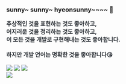 ### sunny~ sunny~ hyeonsunny~~~~ 👋
<div style="text-align: left;"> 
  <div style="font-weight: 700; font-size: 15px; text-align: left; color: #282d33;"> 
    추상적인 것을 표현하는 것도 좋아하고,<br>
    어지러운 것을 정리하는 것도 좋아하고,<br>
    이 모든 것을 개발로 구현해내는 것도 좋아합니다.<br>
    <br>
    하지만 개발 언어는 명확한 것을 좋아합니다😘
  </div> 
</div>

<br>

<div style="text-align: left;">
  <a href="https://hits.seeyoufarm.com"><img src="https://hits.seeyoufarm.com/api/count/incr/badge.svg?url=https%3A%2F%2Fgithub.com%2Fhyeonsunny%2Fhit-counter&count_bg=%235FBC70&title_bg=%23726F6F&icon=&icon_color=%23E18888&title=hits&edge_flat=false"/></a>
  <a href="mailto:hisunny4036@gmail.com"><img src="https://img.shields.io/badge/-hisunny4036@gmail.com-c14438?style=flat&logo=Gmail&logoColor=white&link=mailto:hisunny4036@gmail.com"/></a>
  <a href="https://www.github.com/hyeonsunny/"><img src="https://img.shields.io/badge/-hyeonsunny-grey?style=flat&logo=github&logoColor=white&link=https://github.com/hyeonsunny/"/></a>
</div>
<div style="display:block; width: 50%; height: 100%; float: left;">
  <a href="https://solved.ac/danmi2857"><img src="http://mazassumnida.wtf/api/v2/generate_badge?boj=danmi2857" /></a>
</div>


